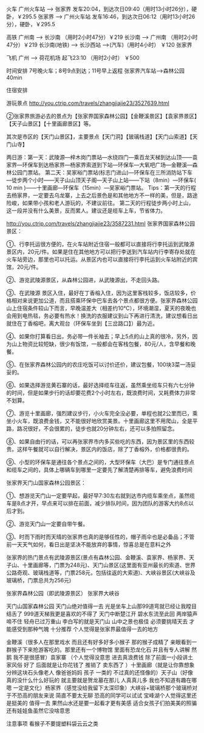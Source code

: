火车
广州火车站 --> 张家界 发车20:04，到达次日09:40（用时13小时26分），硬卧，￥295.5
张家界 --> 广州火车站 发车16:46，到达次日06:12（用时13小时26分），硬卧，￥295.5

高铁
广州南 --> 长沙南 （用时2小时47分）￥219
长沙南 --> 广州南 （用时2小时47分）￥219
长沙南(地铁) --> 长沙西站 -->(汽车)（用时4小时） ￥120 张家界 

飞机
广州 --> 荷花机场 起飞23:10 （用时2小时） ￥500



时间安排
7号晚火车；8号9点到达；11号早上返程
张家界汽车站-->森林公园40min



住宿安排


游玩景点
http://you.ctrip.com/travels/zhangjiajie23/3527639.html

②张家界旅游必去的景点为【张家界国家森林公园】【金鞭溪景区】【袁家界景区】【天子山景区】【十里画廊景区】等。

      

其次是市区的【天门山景区】，主要景点【天门洞】【玻璃栈道】【天门山索道】【天门山寺】


两日游：第一天：武陵源—梓木岗门票站—水绕四门—乘百龙天梯到达山顶——袁家界—环保车到达杨家界—杨家界索道到下站—环保车—大氧吧广场—金鞭溪—森林公园门票站。
第二天：吴家裕门票站(标志门进山)—环保车在三所消防站下车—徒步两个小时——天子山山顶天子阁—天子山上站——下站（8min）—环保车( 10 min )——十里画廊—环保车（15min）—吴家峪门票站。
Tips：第一天的行程去杨家界，一定要去乌龙寨，上去之后景色是和其他地方不一样的美，但是，路途险峻，如果带小孩和老人游玩的，不建议前往。
第二天的行程徒步两小时上山，这一段并没有什么美景，反而累人。建议还是缆车上车，节省体力。


http://you.ctrip.com/travels/zhangjiajie23/3587231.html
张家界国家森林公园景区：

①、行李托运很方便的，在火车站附近住宿一般都可以直接将行李托运到武陵源景区内，20元/件。如果是住在其他地方可以把行李送到汽车站内行李寄存处就在火车站旁边，那里也可以托运。从景区内也可以直接将行李托运到火车站附近的宾馆，20元/件。

②、游览武陵源景区，从森林公园进，从武陵源出，不走回头路。

③、在武陵源 景区入住，最好在丁香榕入住，因为这里客栈较多，饭店较多，价格相对来说更加公道，而且搭乘环保中巴车去各个景点都很方便。张家界森林公园山上住宿条件较山下而言，早晚温差大（相差约10℃），环境潮湿，夏天的夜晚也会用到电热毯，务必要有热水！换洗的衣服建议到山下再进行清洗，建议想看日出就住在丁香榕吧，离大观台（环保车坐到【三岔路口】）最为近。

④、如果你打算看日出，务必带一件长袖去；早上5点的山上真的很冷，另外，因为山上物资比较短缺，很少有饭馆，一般都会在客栈包餐，80元/人，含早餐和晚餐。

⑤、在张家界森林公园内的农庄吃饭可以讨价还价，建议包餐，100块3菜一汤妥妥的。

⑥、如果选择游览黄石寨的话，最好选择缆车往返，虽然乘坐缆车只有六七分钟的时间，但是如果步行的话却要花费2个小时左右，既浪费时间，又耗费体力非常不划算。

⑦、游览十里画廊，强烈建议步行，小火车完全没必要，单程也就2公里而已，乘坐小火车，既浪费金钱，又不能很好地欣赏美景。十里画廊这里不用爬山，全是平路，路况很好，不会很累的，徒步也就20分钟左右，还可以多拍照留念。

⑧、如果自由行的话，可以再张家界市内多买些吃的东西，因为景区里的东西较贵。这样午餐就可以自行解决，景区内的饭店，除了丁香榕外，价格都很贵的。

⑨、小型的环保车是通往各个景点之间的，大型环保车（大巴）是专门通往景点和缆车之间的，具体上哪辆车到哪里一定要先了解清楚再排等车，避免浪费时间

张家界天门山国家森林公园景区：

①、想游览天门山一定要早起，最好早7:30左右就到达市内缆车乘坐点，虽然缆车是8点才开，早点来可以排在前面，减少排队时间，因为团队的游客大约8点以后才到。

②、游览天门山一定要自带午餐。

③、时而下雨时而天晴的张家界也真的是够任性的，帽子雨伞也是必备品；不管前一天天气如何，看日出是坚决不能放弃的事情，惊喜总是在意料之外



张家界的热门景点有武陵源景区(景点有森林公园、金鞭溪、袁家界、杨家界、天子山、十里画廊等，门票为248元)、天门山景区(这里面有亚州最长的索道、世界公路奇观、玻璃栈道等，门票258元，包括往返的大索道)、大峡谷景区(大峡谷及玻璃桥，门票总共为256元)

张家界森林公园（即武陵源景区）
张家界大峡谷

天门山国家森林公园
天门山绝对值得一去  光是坐车上山那99道弯就已经让我瞠目结舌了  999道天梯我更是喜欢的不得了  天门中断楚江开 碧水东流至此回 两岸猿声啼不住  轻舟已过万重山  李白写的就是天门山  山中之景也极佳   必须要挑晴天去  才能感受到那种气魄   十分推荐   个人觉得是张家界最值得一去的地方

金鞭溪（很多人在那里戏水 而且还有好多好多小猴子  那的猴子成精了  亲眼看到一群猴子下来抢游客吃的。那里还有一个博物馆  里面有恐龙化石  并且有专人讲解   然鹅   我不是很感冒）袁家寨 （个人觉得没意思 进去真浪费钱   除了前面一小段讲土家风俗   好了   后面就是让你花钱了   推销了  卖东西了 ）十里画廊（就是让你靠想象分辨这块石头像老人  像爸爸妈妈  孩子   一类的   不过真的还怪像的）天子山（好像真的没什么什么好玩的 就主要就是贺龙墓在那儿   人真真儿多  我也不知道有趣在哪   嗯  一定是文化）杨家界（感觉没给我留下太深印象）大峡谷+玻璃桥那个玻璃桥对于不恐高的朋友来说  简直不要太无聊   恐高的同学可以试试 ️️宝峰湖个人觉得这里还是挺美的 值得一去  果然山水还是要一起看才更有美感   适合女孩子们拍美美的照骗  还有娃娃鱼虽然它没啥意思




注意事项
看猴子不要提塑料袋云云之类 